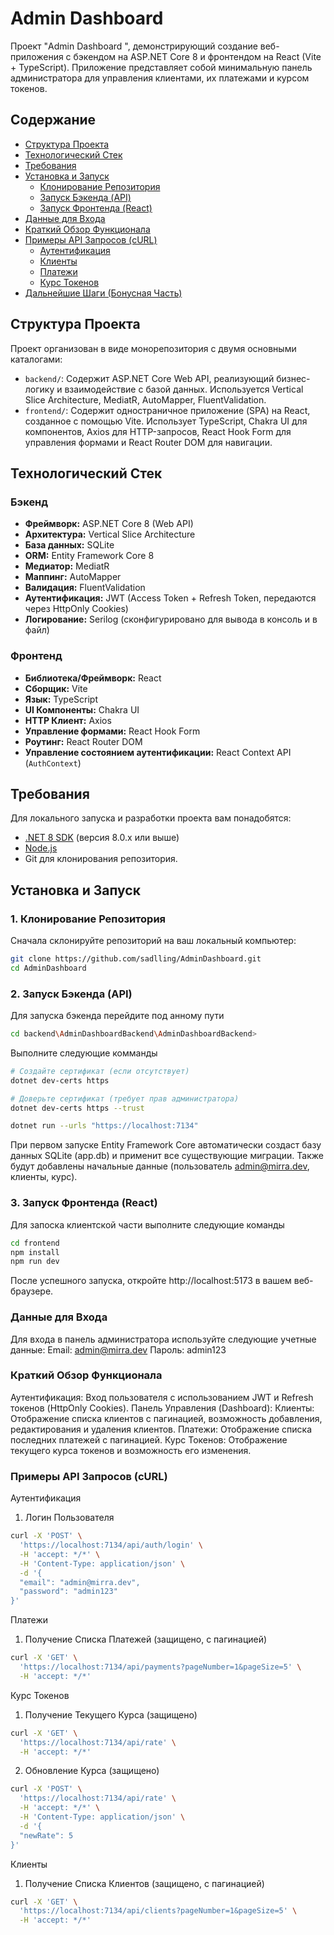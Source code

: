 # Admin Dashboard

Проект "Admin Dashboard ", демонстрирующий создание веб-приложения с бэкендом на ASP.NET Core 8 и фронтендом на React (Vite + TypeScript). Приложение представляет собой минимальную панель администратора для управления клиентами, их платежами и курсом токенов.

## Содержание

- [Структура Проекта](#структура-проекта)
- [Технологический Стек](#технологический-стек)
- [Требования](#требования)
- [Установка и Запуск](#установка-и-запуск)
  - [Клонирование Репозитория](#1-клонирование-репозитория)
  - [Запуск Бэкенда (API)](#2-запуск-бэкенда-api)
  - [Запуск Фронтенда (React)](#3-запуск-фронтенда-react)
- [Данные для Входа](#данные-для-входа)
- [Краткий Обзор Функционала](#краткий-обзор-функционала)
- [Примеры API Запросов (cURL)](#примеры-api-запросов-curl)
  - [Аутентификация](#аутентификация)
  - [Клиенты](#клиенты)
  - [Платежи](#платежи)
  - [Курс Токенов](#курс-токенов)
- [Дальнейшие Шаги (Бонусная Часть)](#дальнейшие-шаги-бонусная-часть)

## Структура Проекта

Проект организован в виде монорепозитория с двумя основными каталогами:

- `backend/`: Содержит ASP.NET Core Web API, реализующий бизнес-логику и взаимодействие с базой данных. Используется Vertical Slice Architecture, MediatR, AutoMapper, FluentValidation.
- `frontend/`: Содержит одностраничное приложение (SPA) на React, созданное с помощью Vite. Использует TypeScript, Chakra UI для компонентов, Axios для HTTP-запросов, React Hook Form для управления формами и React Router DOM для навигации.

## Технологический Стек

### Бэкенд

- **Фреймворк:** ASP.NET Core 8 (Web API)
- **Архитектура:** Vertical Slice Architecture
- **База данных:** SQLite
- **ORM:** Entity Framework Core 8
- **Медиатор:** MediatR
- **Маппинг:** AutoMapper
- **Валидация:** FluentValidation
- **Аутентификация:** JWT (Access Token + Refresh Token, передаются через HttpOnly Cookies)
- **Логирование:** Serilog (сконфигурировано для вывода в консоль и в файл)

### Фронтенд

- **Библиотека/Фреймворк:** React
- **Сборщик:** Vite
- **Язык:** TypeScript
- **UI Компоненты:** Chakra UI
- **HTTP Клиент:** Axios
- **Управление формами:** React Hook Form
- **Роутинг:** React Router DOM
- **Управление состоянием аутентификации:** React Context API (`AuthContext`)

## Требования

Для локального запуска и разработки проекта вам понадобятся:

- [.NET 8 SDK](https://dotnet.microsoft.com/download/dotnet/8.0) (версия 8.0.x или выше)
- [Node.js](https://nodejs.org/)
- Git для клонирования репозитория.

## Установка и Запуск

### 1. Клонирование Репозитория

Сначала склонируйте репозиторий на ваш локальный компьютер:

```bash
git clone https://github.com/sadlling/AdminDashboard.git
cd AdminDashboard
```

### 2. Запуск Бэкенда (API)

Для запуска бэкенда перейдите под анному пути

```bash
cd backend\AdminDashboardBackend\AdminDashboardBackend>
```

Выполните следующие комманды

```bash
# Создайте сертификат (если отсутствует)
dotnet dev-certs https

# Доверьте сертификат (требует прав администратора)
dotnet dev-certs https --trust

dotnet run --urls "https://localhost:7134"
```

При первом запуске Entity Framework Core автоматически создаст базу данных SQLite (app.db) и применит все существующие миграции. Также будут добавлены начальные данные (пользователь admin@mirra.dev, клиенты, курс).

### 3. Запуск Фронтенда (React)

Для запоска клиентской части выполните следующие команды

```bash
cd frontend
npm install
npm run dev
```

После успешного запуска, откройте http://localhost:5173 в вашем веб-браузере.

### Данные для Входа

Для входа в панель администратора используйте следующие учетные данные:
Email: admin@mirra.dev
Пароль: admin123

### Краткий Обзор Функционала

Аутентификация: Вход пользователя с использованием JWT и Refresh токенов (HttpOnly Cookies).
Панель Управления (Dashboard):
Клиенты: Отображение списка клиентов с пагинацией, возможность добавления, редактирования и удаления клиентов.
Платежи: Отображение списка последних платежей с пагинацией.
Курс Токенов: Отображение текущего курса токенов и возможность его изменения.

### Примеры API Запросов (cURL)

Аутентификация

1. Логин Пользователя

```bash
curl -X 'POST' \
  'https://localhost:7134/api/auth/login' \
  -H 'accept: */*' \
  -H 'Content-Type: application/json' \
  -d '{
  "email": "admin@mirra.dev",
  "password": "admin123"
}'
```

Платежи

1. Получение Списка Платежей (защищено, с пагинацией)

```bash
curl -X 'GET' \
  'https://localhost:7134/api/payments?pageNumber=1&pageSize=5' \
  -H 'accept: */*'
```

Курс Токенов

1. Получение Текущего Курса (защищено)

```bash
curl -X 'GET' \
  'https://localhost:7134/api/rate' \
  -H 'accept: */*'
```

2. Обновление Курса (защищено)

```bash
curl -X 'POST' \
  'https://localhost:7134/api/rate' \
  -H 'accept: */*' \
  -H 'Content-Type: application/json' \
  -d '{
  "newRate": 5
}'
```

Клиенты

1. Получение Списка Клиентов (защищено, с пагинацией)

```bash
curl -X 'GET' \
  'https://localhost:7134/api/clients?pageNumber=1&pageSize=5' \
  -H 'accept: */*'
```
